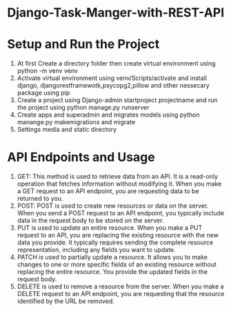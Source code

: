 # Django-Task-Manger-with-REST-API

<h1>Setup and Run the Project </h1>
<ol>
  <li>At first Create a directory folder then create virtual environment using python -m venv venv</li>
  <li>Activate virtual environment using venv/Scripts/activate and install django, djangorestframewotk,psycopg2,pillow and other nessecary package using pip </li>
  <li>Create a project using Django-admin startproject projectname and run the project using python manage.py runserver</li>
  <li>Create apps and superadmin and migrates models using python manange.py makemigrations and migrate </li>
  <li>Settings media and static directory</li>
 
</ol>

<h1> API Endpoints and Usage </h1>
<ol>
  <li>GET: This method is used to retrieve data from an API. It is a read-only operation that fetches information without modifying it. When you make a GET request to an API endpoint, you are requesting data to be returned to you. </li>
  <li>POST: POST is used to create new resources or data on the server. When you send a POST request to an API endpoint, you typically include data in the request body to be stored on the server.</li>
  <li>PUT is used to update an entire resource. When you make a PUT request to an API, you are replacing the existing resource with the new data you provide. It typically requires sending the complete resource representation, including any fields you want to update.</li>
  <li>PATCH is used to partially update a resource. It allows you to make changes to one or more specific fields of an existing resource without replacing the entire resource. You provide the updated fields in the request body. </li>
  <li>DELETE is used to remove a resource from the server. When you make a DELETE request to an API endpoint, you are requesting that the resource identified by the URL be removed.</li>
</ol>
